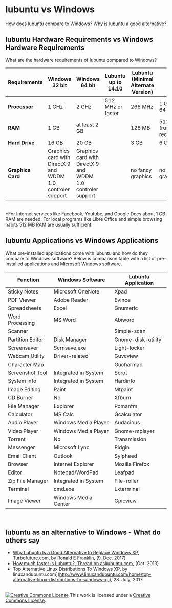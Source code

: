 # lubuntu vs Windows

How does lubuntu compare to Windows? Why is lubuntu a good alternative?

## lubuntu Hardware Requirements vs Windows Hardware Requirements

What are the hardware requirements of lubuntu compared to Windows?

| **Requirements** | **Windows 32 bit** |  **Windows 64 bit** | **Lubuntu up to 14.10** |  **Lubuntu (Minimal Alternate Version)** | **Lubuntu (Current)**  |
|------------------|--------------------|---------------------|-------------------------|-----------------------|----------------------------|
| **Processor** | 1 GHz | 2 GHz | 512 MHz or faster |  266 MHz | 1 GHz, 32 or 64 bit |
| **RAM** | 1 GB | at least 2 GB |             | 128 MB |512 MB (running), 1GB recommended*|
| **Hard Drive**  |16 GB | 20 GB   |             |  3 GB  |  6 GB |
| **Graphics Card** | Graphics card with DirectX 9 and WDDM 1.0 controler support | Graphics card with DirectX 9 and WDDM 1.0 controler support  |             | no fancy graphics | no fancy graphics |

<br>
*For Internet services like Facebook, Youtube, and Google Docs about 1 GB RAM are needed. For local programs like Libre Office and simple browsing habits 512 MB RAM are usually sufficient. 

## lubuntu Applications vs Windows Applications

What pre-installed applications come with lubuntu and how do they compare to Windows software? Below is comparison table with a list of pre-installed applications and Microsoft Windows software.

|**Function**       	|**Windows Software** 	|**Lubuntu Application**  |
|-------------------	|----------------------	|---------------------	|
| Sticky Notes       	| Microsoft OneNote    	| Xpad                	|
| PDF Viewer        	| Adobe Reader         	| Evince              	|
| Spreadsheets      	| Excel                	| Gnumeric            	|
| Word Processing    	| MS Word              	| Abiword             	|
| Scanner           	|                      	| Simple-scan         	|
| Partition Editor  	| Disk Manager         	| Gnome-disk-utility  	|
| Screensaver       	| Scrnsave.exe         	| Light-locker        	|
| Webcam Utility    	| Driver-related       	| Guvcview            	|
| Character Map     	|                      	| Gucharmap           	|
| Screenshot Tool    	| Integrated in System 	| Scrot               	|
| System info       	| Integrated in System 	| Hardinfo            	|
| Image Editing     	| Paint                	| Mtpaint             	|
| CD Burner         	| No                   	| Xfburn              	|
| File Manager      	| Explorer             	| Pcmanfm             	|
| Calculator        	| MS Calc              	| Gcalculator         	|
| Audio Player      	| Windows Media Player 	| Audacious           	|
| Video Player      	| Windows Media Player 	| Gnome-mplayer       	|
| Torrent           	| No                   	| Transmission        	|
| Messenger          	| Microsoft Lync       	| Pidgin              	|
| Email Client      	| Outlook              	| Sylpheed            	|
| Browser           	| Internet Explorer    	| Mozilla Firefox     	|
| Editor            	| Notepad/WordPad      	| Leafpad             	|
| Zip File Manager   	| Integrated in System 	| File-roller         	|
| Terminal          	| cmd.exe              	| Lxterminal          	|
| Image Viewer      	| Windows Media Center 	| Gpicview            	|

<br>

## lubuntu as an alternative to Windows - What do others say

* [Why Lubuntu Is a Good Alternative to Replace Windows XP, Turbofuture.com, by Ronald E Franklin](https://turbofuture.com/computers/Why-Lubuntu-Is-A-Good-Alternative-To-Replace-Windows-XP), (9. Dec. 2017)
* [How much faster is Lubuntu?, Thread on askubuntu.com](https://askubuntu.com/questions/68067/how-much-faster-is-lubuntu), (Oct. 2013)
* Top Alternative Linux Distributions To Windows XP, by linuxandubuntu.com](http://www.linuxandubuntu.com/home/top-alternative-linux-distributions-to-windows-xp), 28. July, 2017

<br><a rel="license" href="http://creativecommons.org/licenses/by-sa/4.0/"><img alt="Creative Commons License" style="border-width:0" src="https://i.creativecommons.org/l/by-sa/4.0/80x15.png" /></a> This work is licensed under a <a rel="license" href="http://creativecommons.org/licenses/by-sa/4.0/">Creative Commons License</a>.
